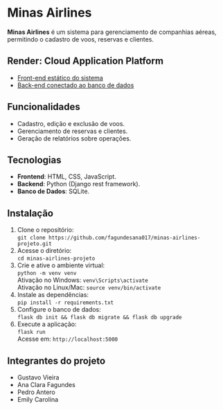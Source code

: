 # Minas Airlines

**Minas Airlines** é um sistema para gerenciamento de companhias aéreas, permitindo o cadastro de voos, reservas e clientes.

## Render: Cloud Application Platform
- [Front-end estático do sistema](https://frontend-minas.onrender.com)
- [Back-end conectado ao banco de dados](https://minasairlines-daam.onrender.com)

## Funcionalidades
- Cadastro, edição e exclusão de voos.
- Gerenciamento de reservas e clientes.
- Geração de relatórios sobre operações.

## Tecnologias
- **Frontend**: HTML, CSS, JavaScript.
- **Backend**: Python (Django rest framework).
- **Banco de Dados**: SQLite.

## Instalação
1. Clone o repositório:  
   `git clone https://github.com/fagundesana017/minas-airlines-projeto.git`
2. Acesse o diretório:  
   `cd minas-airlines-projeto`
3. Crie e ative o ambiente virtual:  
   `python -m venv venv`  
   Ativação no Windows: `venv\Scripts\activate`  
   Ativação no Linux/Mac: `source venv/bin/activate`
4. Instale as dependências:  
   `pip install -r requirements.txt`
5. Configure o banco de dados:  
   `flask db init && flask db migrate && flask db upgrade`
6. Execute a aplicação:  
   `flask run`  
   Acesse em: `http://localhost:5000`

## Integrantes do projeto
- Gustavo Vieira
- Ana Clara Fagundes
- Pedro Antero
- Emily Carolina 
